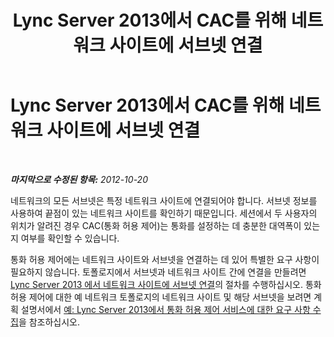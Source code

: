 ﻿---
title: Lync Server 2013에서 CAC를 위해 네트워크 사이트에 서브넷 연결
TOCTitle: Lync Server 2013에서 CAC를 위해 네트워크 사이트에 서브넷 연결
ms:assetid: a749c9b3-15f3-4e74-9f43-1507d3c2c940
ms:mtpsurl: https://technet.microsoft.com/ko-kr/library/Gg412786(v=OCS.15)
ms:contentKeyID: 49304634
ms.date: 08/24/2015
mtps_version: v=OCS.15
ms.translationtype: HT
---

# Lync Server 2013에서 CAC를 위해 네트워크 사이트에 서브넷 연결

 

_**마지막으로 수정된 항목:** 2012-10-20_

네트워크의 모든 서브넷은 특정 네트워크 사이트에 연결되어야 합니다. 서브넷 정보를 사용하여 끝점이 있는 네트워크 사이트를 확인하기 때문입니다. 세션에서 두 사용자의 위치가 알려진 경우 CAC(통화 허용 제어)는 통화를 설정하는 데 충분한 대역폭이 있는지 여부를 확인할 수 있습니다.

통화 허용 제어에는 네트워크 사이트와 서브넷을 연결하는 데 있어 특별한 요구 사항이 필요하지 않습니다. 토폴로지에서 서브넷과 네트워크 사이트 간에 연결을 만들려면 [Lync Server 2013 에서 네트워크 사이트에 서브넷 연결](lync-server-2013-associate-a-subnet-with-a-network-site.md)의 절차를 수행하십시오. 통화 허용 제어에 대한 예 네트워크 토폴로지의 네트워크 사이트 및 해당 서브넷을 보려면 계획 설명서에서 [예: Lync Server 2013에서 통화 허용 제어 서비스에 대한 요구 사항 수집](lync-server-2013-example-of-gathering-your-requirements-for-call-admission-control.md)을 참조하십시오.

